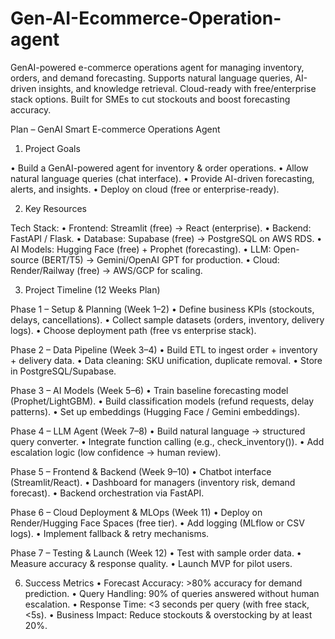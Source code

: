 # Gen-AI-Ecommerce-Operation-agent
GenAI-powered e-commerce operations agent for managing inventory, orders, and demand forecasting. Supports natural language queries, AI-driven insights, and knowledge retrieval. Cloud-ready with free/enterprise stack options. Built for SMEs to cut stockouts and boost forecasting accuracy.

Plan – GenAI Smart E-commerce Operations Agent

1. Project Goals
   
• Build a GenAI-powered agent for inventory & order operations.
• Allow natural language queries (chat interface).
• Provide AI-driven forecasting, alerts, and insights.
• Deploy on cloud (free or enterprise-ready).

2. Key Resources

Tech Stack:
• Frontend: Streamlit (free) → React (enterprise).
• Backend: FastAPI / Flask.
• Database: Supabase (free) → PostgreSQL on AWS RDS.
• AI Models: Hugging Face (free) + Prophet (forecasting).
• LLM: Open-source (BERT/T5) → Gemini/OpenAI GPT for production.
• Cloud: Render/Railway (free) → AWS/GCP for scaling.

3. Project Timeline (12 Weeks Plan)

Phase 1 – Setup & Planning (Week 1–2)
• Define business KPIs (stockouts, delays, cancellations).
• Collect sample datasets (orders, inventory, delivery logs).
• Choose deployment path (free vs enterprise stack).

Phase 2 – Data Pipeline (Week 3–4)
• Build ETL to ingest order + inventory + delivery data.
• Data cleaning: SKU unification, duplicate removal.
• Store in PostgreSQL/Supabase.

Phase 3 – AI Models (Week 5–6)
• Train baseline forecasting model (Prophet/LightGBM).
• Build classification models (refund requests, delay patterns).
• Set up embeddings (Hugging Face / Gemini embeddings).

Phase 4 – LLM Agent (Week 7–8)
• Build natural language → structured query converter.
• Integrate function calling (e.g., check_inventory()).
• Add escalation logic (low confidence → human review).

Phase 5 – Frontend & Backend (Week 9–10)
• Chatbot interface (Streamlit/React).
• Dashboard for managers (inventory risk, demand forecast).
• Backend orchestration via FastAPI.

Phase 6 – Cloud Deployment & MLOps (Week 11)
• Deploy on Render/Hugging Face Spaces (free tier).
• Add logging (MLflow or CSV logs).
• Implement fallback & retry mechanisms.

Phase 7 – Testing & Launch (Week 12)
• Test with sample order data.
• Measure accuracy & response quality.
• Launch MVP for pilot users.

6. Success Metrics
• Forecast Accuracy: >80% accuracy for demand prediction.
• Query Handling: 90% of queries answered without human escalation.
• Response Time: <3 seconds per query (with free stack, <5s).
• Business Impact: Reduce stockouts & overstocking by at least 20%.

